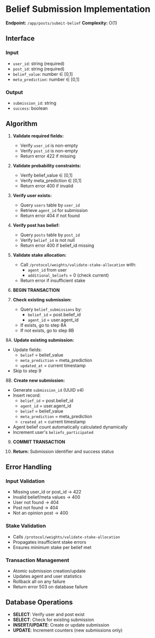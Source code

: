 # Belief Submission Implementation

**Endpoint:** `/app/posts/submit-belief`
**Complexity:** O(1)

## Interface

### Input
- `user_id`: string (required)
- `post_id`: string (required)
- `belief_value`: number ∈ [0,1]
- `meta_prediction`: number ∈ [0,1]

### Output
- `submission_id`: string
- `success`: boolean

## Algorithm

1. **Validate required fields:**
   - Verify `user_id` is non-empty
   - Verify `post_id` is non-empty
   - Return error 422 if missing

2. **Validate probability constraints:**
   - Verify belief_value ∈ [0,1]
   - Verify meta_prediction ∈ [0,1]
   - Return error 400 if invalid

3. **Verify user exists:**
   - Query `users` table by `user_id`
   - Retrieve `agent_id` for submission
   - Return error 404 if not found

4. **Verify post has belief:**
   - Query `posts` table by `post_id`
   - Verify `belief_id` is not null
   - Return error 400 if belief_id missing

5. **Validate stake allocation:**
   - Call `/protocol/weights/validate-stake-allocation` with:
     - `agent_id` from user
     - `additional_beliefs` = 0 (check current)
   - Return error if insufficient stake

6. **BEGIN TRANSACTION**

7. **Check existing submission:**
   - Query `belief_submissions` by:
     - `belief_id` = post.belief_id
     - `agent_id` = user.agent_id
   - If exists, go to step 8A
   - If not exists, go to step 8B

8A. **Update existing submission:**
   - Update fields:
     - `belief` = belief_value
     - `meta_prediction` = meta_prediction
     - `updated_at` = current timestamp
   - Skip to step 9

8B. **Create new submission:**
   - Generate `submission_id` (UUID v4)
   - Insert record:
     - `belief_id` = post.belief_id
     - `agent_id` = user.agent_id
     - `belief` = belief_value
     - `meta_prediction` = meta_prediction
     - `created_at` = current timestamp
   - Agent belief count automatically calculated dynamically
   - Increment user's `beliefs_participated`

9. **COMMIT TRANSACTION**

10. **Return:** Submission identifier and success status

## Error Handling

### Input Validation
- Missing user_id or post_id → 422
- Invalid belief/meta values → 400
- User not found → 404
- Post not found → 404
- Not an opinion post → 400

### Stake Validation
- Calls `/protocol/weights/validate-stake-allocation`
- Propagates insufficient stake errors
- Ensures minimum stake per belief met

### Transaction Management
- Atomic submission creation/update
- Updates agent and user statistics
- Rollback all on any failure
- Return error 503 on database failure

## Database Operations
- **SELECT**: Verify user and post exist
- **SELECT**: Check for existing submission
- **INSERT/UPDATE**: Create or update submission
- **UPDATE**: Increment counters (new submissions only)